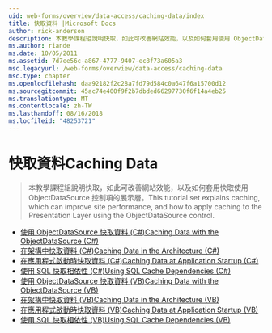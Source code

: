 ```yaml
---
uid: web-forms/overview/data-access/caching-data/index
title: 快取資料 |Microsoft Docs
author: rick-anderson
description: 本教學課程組說明快取，如此可改善網站效能，以及如何套用使用 ObjectDataSource 控制項的展示層快取...
ms.author: riande
ms.date: 10/05/2011
ms.assetid: 7d7ee56c-a867-4777-9407-ec8f73a605a3
msc.legacyurl: /web-forms/overview/data-access/caching-data
msc.type: chapter
ms.openlocfilehash: daa92182f2c28a7fd79d584c0a647f6a15700d12
ms.sourcegitcommit: 45ac74e400f9f2b7dbded66297730f6f14a4eb25
ms.translationtype: MT
ms.contentlocale: zh-TW
ms.lasthandoff: 08/16/2018
ms.locfileid: "48253721"
---
```

<a name="caching-data"></a><span data-ttu-id="7cf60-103">快取資料</span><span class="sxs-lookup"><span data-stu-id="7cf60-103">Caching Data</span></span>
====================
> <span data-ttu-id="7cf60-104">本教學課程組說明快取，如此可改善網站效能，以及如何套用快取使用 ObjectDataSource 控制項的展示層。</span><span class="sxs-lookup"><span data-stu-id="7cf60-104">This tutorial set explains caching, which can improve site performance, and how to apply caching to the Presentation Layer using the ObjectDataSource control.</span></span>


- [<span data-ttu-id="7cf60-105">使用 ObjectDataSource 快取資料 (C#)</span><span class="sxs-lookup"><span data-stu-id="7cf60-105">Caching Data with the ObjectDataSource (C#)</span></span>](caching-data-with-the-objectdatasource-cs.md)
- [<span data-ttu-id="7cf60-106">在架構中快取資料 (C#)</span><span class="sxs-lookup"><span data-stu-id="7cf60-106">Caching Data in the Architecture (C#)</span></span>](caching-data-in-the-architecture-cs.md)
- [<span data-ttu-id="7cf60-107">在應用程式啟動時快取資料 (C#)</span><span class="sxs-lookup"><span data-stu-id="7cf60-107">Caching Data at Application Startup (C#)</span></span>](caching-data-at-application-startup-cs.md)
- [<span data-ttu-id="7cf60-108">使用 SQL 快取相依性 (C#)</span><span class="sxs-lookup"><span data-stu-id="7cf60-108">Using SQL Cache Dependencies (C#)</span></span>](using-sql-cache-dependencies-cs.md)
- [<span data-ttu-id="7cf60-109">使用 ObjectDataSource 快取資料 (VB)</span><span class="sxs-lookup"><span data-stu-id="7cf60-109">Caching Data with the ObjectDataSource (VB)</span></span>](caching-data-with-the-objectdatasource-vb.md)
- [<span data-ttu-id="7cf60-110">在架構中快取資料 (VB)</span><span class="sxs-lookup"><span data-stu-id="7cf60-110">Caching Data in the Architecture (VB)</span></span>](caching-data-in-the-architecture-vb.md)
- [<span data-ttu-id="7cf60-111">在應用程式啟動時快取資料 (VB)</span><span class="sxs-lookup"><span data-stu-id="7cf60-111">Caching Data at Application Startup (VB)</span></span>](caching-data-at-application-startup-vb.md)
- [<span data-ttu-id="7cf60-112">使用 SQL 快取相依性 (VB)</span><span class="sxs-lookup"><span data-stu-id="7cf60-112">Using SQL Cache Dependencies (VB)</span></span>](using-sql-cache-dependencies-vb.md)
